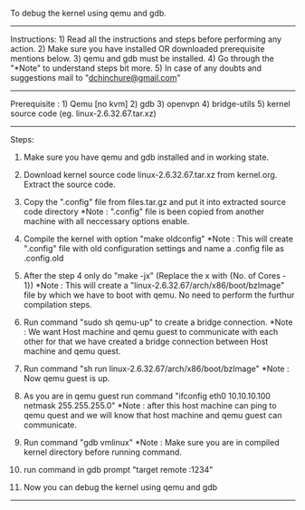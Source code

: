 To debug the kernel using qemu and gdb.	

-----------------------------------------------------------------------------------
Instructions:
	1) Read all the instructions and steps before performing any action.
	2) Make sure you have installed OR downloaded prerequisite mentions below.
	3) qemu and gdb must be installed.
	4) Go through the "*Note" to understand steps bit more.
	5) In case of any doubts and suggestions mail to "dchinchure@gmail.com"
 
-----------------------------------------------------------------------------------
Prerequisite :
        1) Qemu [no kvm]
        2) gdb
        3) openvpn
        4) bridge-utils
        5) kernel source code (eg. linux-2.6.32.67.tar.xz)	
	
-----------------------------------------------------------------------------------

Steps:

1) Make sure you have qemu and gdb installed and in working state.

2) Download kernel source code linux-2.6.32.67.tar.xz from kernel.org. Extract the source code. 

3) Copy the ".config" file from files.tar.gz and put it into extracted source code directory
   *Note : ".config" file is been copied from another machine with all neccessary options enable.
	 
4) Compile the kernel with option "make oldconfig"
   *Note : This will create ".config" file with old configuration settings and name a .config file as .config.old

5) After the step 4 only do "make -jx" (Replace the x with {No. of Cores - 1})
   *Note : This will create a "linux-2.6.32.67/arch/x86/boot/bzImage" file by which we have to boot with qemu. 
           No need to perform the furthur compilation steps.

5) Run command "sudo sh qemu-up" to create a bridge connection.
   *Note : We want Host machine and qemu guest to communicate with each other for that we have created a bridge 
	   connection between Host machine and qemu quest.

6) Run command "sh run linux-2.6.32.67/arch/x86/boot/bzImage" 
  *Note : Now qemu guest is up.

7) As you are in qemu guest run command "ifconfig eth0 10.10.10.100 netmask 255.255.255.0"
  *Note : after this host machine can ping to qemu quest and we will know that host machine and qemu guest 
          can communicate.	
	
8) Run command "gdb vmlinux" 
  *Note : Make sure you are in compiled kernel directory before running command.			 	

8) run command in gdb prompt "target remote :1234"
	
9) Now you can debug the kernel using qemu and gdb

--------------------------------------------------------------------------------------

